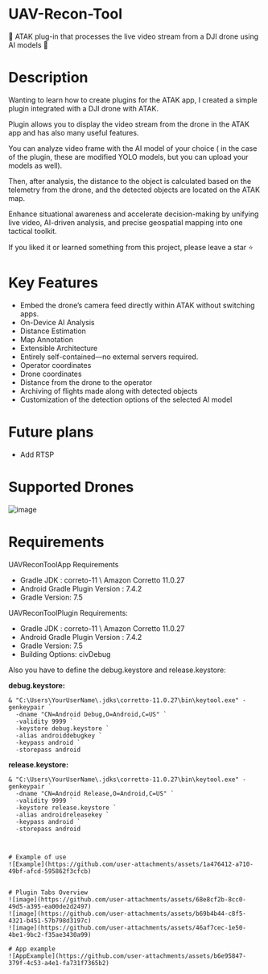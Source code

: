 # UAV-Recon-Tool
:milky_way: ATAK plug-in that processes the live video stream from a DJI drone using AI models :milky_way:

# Description
Wanting to learn how to create plugins for the ATAK app, I created a simple plugin integrated with a DJI drone with ATAK.


Plugin allows you to display the video stream from the drone in the ATAK app and has also many useful features.


You can analyze video frame with the AI model of your choice ( in the case of the plugin, these are modified YOLO models, but you can upload your models as well).


Then, after analysis, the distance to the object is calculated based on the telemetry from the drone, and the detected objects are located on the ATAK map. 

Enhance situational awareness and accelerate decision-making by unifying live video, AI-driven analysis, and precise geospatial mapping into one tactical toolkit.

If you liked it or learned something from this project, please leave a star ⭐


# Key Features
- Embed the drone’s camera feed directly within ATAK without switching apps.
- On-Device AI Analysis
- Distance Estimation
- Map Annotation
- Extensible Architecture
- Entirely self-contained—no external servers required.
- Operator coordinates
- Drone coordinates
- Distance from the drone to the operator
- Archiving of flights made along with detected objects
- Customization of the detection options of the selected AI model

# Future plans
- Add RTSP

# Supported Drones
![image](https://github.com/user-attachments/assets/a3145583-e01d-4f9f-9a52-827c33d0abe9)


# Requirements

  UAVReconToolApp Requirements
  -	Gradle JDK : correto-11 \ Amazon Corretto 11.0.27
  -	Android Gradle Plugin Version : 7.4.2
  -	Gradle Version: 7.5
    
  UAVReconToolPlugin Requirements:
  - Gradle JDK : correto-11 \ Amazon Corretto 11.0.27
  - Android Gradle Plugin Version : 7.4.2
  - Gradle Version: 7.5
  - Building Options: civDebug

Also you have to define the debug.keystore and release.keystore:

**debug.keystore:**
```
& "C:\Users\YourUserName\.jdks\corretto-11.0.27\bin\keytool.exe" -genkeypair `
  -dname "CN=Android Debug,O=Android,C=US" `
  -validity 9999 `
  -keystore debug.keystore `
  -alias androiddebugkey `
  -keypass android `
  -storepass android
```
**release.keystore:**
```
& "C:\Users\YourUserName\.jdks\corretto-11.0.27\bin\keytool.exe" -genkeypair `
  -dname "CN=Android Release,O=Android,C=US" `
  -validity 9999 `
  -keystore release.keystore `
  -alias androidreleasekey `
  -keypass android `
  -storepass android
```
```

    
# Example of use
![Example](https://github.com/user-attachments/assets/1a476412-a710-49bf-afcd-595862f3cfcb)


# Plugin Tabs Overview
![image](https://github.com/user-attachments/assets/68e8cf2b-8cc0-49d5-a395-ea00de2d2497)
![image](https://github.com/user-attachments/assets/b69b4b44-c8f5-4321-b451-57b798d3197c)
![image](https://github.com/user-attachments/assets/46af7cec-1e50-4be1-9bc2-f35ae3430a99)

# App example
![AppExample](https://github.com/user-attachments/assets/b6e95847-379f-4c53-a4e1-fa731f7365b2)





